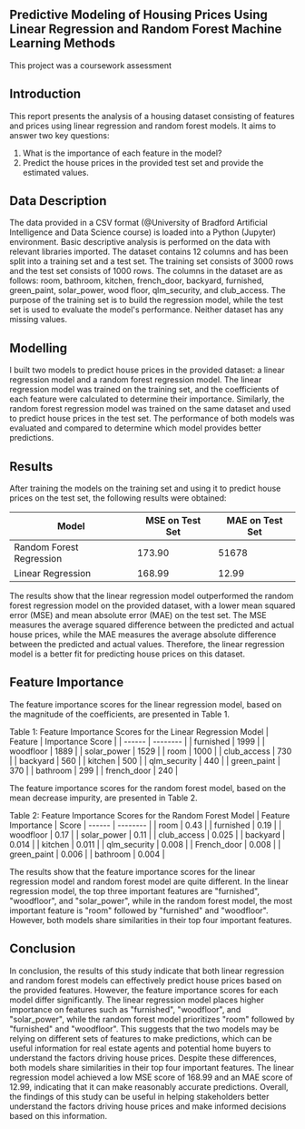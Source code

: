 ## Predictive Modeling of Housing Prices Using Linear Regression and Random Forest Machine Learning Methods
This project was a coursework assessment 
## Introduction
This report presents the analysis of a housing dataset consisting of features and prices using linear regression and random forest models. It aims to answer two key questions:
1.	What is the importance of each feature in the model?
2.	Predict the house prices in the provided test set and provide the estimated values.

## Data Description
The data provided in a CSV format (@University of Bradford Artificial Intelligence and Data Science course) is loaded into a Python (Jupyter) environment. Basic descriptive analysis is performed on the data with relevant libraries imported. The dataset contains 12 columns and has been split into a training set and a test set. The training set consists of 3000 rows and the test set consists of 1000 rows. The columns in the dataset are as follows: room, bathroom, kitchen, french_door, backyard, furnished, green_paint, solar_power, wood floor, qlm_security, and club_access. The purpose of the training set is to build the regression model, while the test set is used to evaluate the model's performance. Neither dataset has any missing values.

## Modelling
I built two models to predict house prices in the provided dataset: a linear regression model and a random forest regression model. The linear regression model was trained on the training set, and the coefficients of each feature were calculated to determine their importance. Similarly, the random forest regression model was trained on the same dataset and used to predict house prices in the test set. The performance of both models was evaluated and compared to determine which model provides better predictions. 

## Results
After training the models on the training set and using it to predict house prices on the test set, the following results were obtained:


|  Model	 |  MSE on Test Set   |	 MAE on Test Set |
| ------ | --------   | ---------- |
| Random Forest Regression   |  173.90	     | 51678 |
| Linear Regression        	 |  168.99      | 12.99 |

The results show that the linear regression model outperformed the random forest regression model on the provided dataset, with a lower mean squared error (MSE) and mean absolute error (MAE) on the test set. The MSE measures the average squared difference between the predicted and actual house prices, while the MAE measures the average absolute difference between the predicted and actual values. Therefore, the linear regression model is a better fit for predicting house prices on this dataset.

## Feature Importance
The feature importance scores for the linear regression model, based on the magnitude of the coefficients, are presented in Table 1.

Table 1: Feature Importance Scores for the Linear Regression Model
| Feature	| Importance Score |
| ------ | --------   | 
| furnished |	1999  |
| woodfloor	| 1889 |
| solar_power |	1529 |
| room	| 1000 |
| club_access |	730 |
| backyard | 560 |
| kitchen	| 500 |
| qlm_security |	440 |
| green_paint |	370 |
| bathroom	| 299 |
| french_door	| 240 |

The feature importance scores for the random forest model, based on the mean decrease impurity, are presented in Table 2.

Table 2: Feature Importance Scores for the Random Forest Model
|  Feature	Importance    | Score
| ------ | --------   | 
|  room	   |  0.43    | 
| furnished	   | 0.19    | 
| woodfloor    | 	0.17    | 
| solar_power	   | 0.11    | 
| club_access    | 	0.025    | 
| backyard	   | 0.014    | 
| kitchen	   | 0.011    | 
| qlm_security	   | 0.008    | 
| French_door	   | 0.008    | 
| green_paint	   |  0.006    | 
| bathroom	   | 0.004    | 

The results show that the feature importance scores for the linear regression model and random forest model are quite different. In the linear regression model, the top three important features are "furnished", "woodfloor", and "solar_power", while in the random forest model, the most important feature is "room" followed by "furnished" and "woodfloor". However, both models share similarities in their top four important features.

## Conclusion
In conclusion, the results of this study indicate that both linear regression and random forest models can effectively predict house prices based on the provided features. However, the feature importance scores for each model differ significantly. The linear regression model places higher importance on features such as "furnished", "woodfloor", and "solar_power", while the random forest model prioritizes "room" followed by "furnished" and "woodfloor". This suggests that the two models may be relying on different sets of features to make predictions, which can be useful information for real estate agents and potential home buyers to understand the factors driving house prices.
Despite these differences, both models share similarities in their top four important features. The linear regression model achieved a low MSE score of 168.99 and an MAE score of 12.99, indicating that it can make reasonably accurate predictions. Overall, the findings of this study can be useful in helping stakeholders better understand the factors driving house prices and make informed decisions based on this information.




